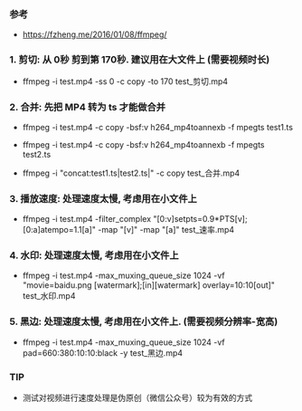 ### 参考
* https://fzheng.me/2016/01/08/ffmpeg/


### 1. 剪切: 从 0秒 剪到第 170秒. 建议用在大文件上 (需要视频时长)
* ffmpeg -i test.mp4 -ss 0 -c copy -to 170 test_剪切.mp4


### 2. 合并: 先把 MP4 转为 ts 才能做合并
* ffmpeg -i test.mp4 -c copy -bsf:v h264_mp4toannexb -f mpegts test1.ts

* ffmpeg -i test.mp4 -c copy -bsf:v h264_mp4toannexb -f mpegts test2.ts

* ffmpeg -i "concat:test1.ts|test2.ts|" -c copy test_合并.mp4


### 3. 播放速度: 处理速度太慢, 考虑用在小文件上
* ffmpeg -i test.mp4 -filter_complex "[0:v]setpts=0.9*PTS[v];[0:a]atempo=1.1[a]" -map "[v]" -map "[a]" test_速率.mp4


### 4. 水印: 处理速度太慢, 考虑用在小文件上
* ffmpeg -i test.mp4 -max_muxing_queue_size 1024 -vf "movie=baidu.png [watermark];[in][watermark] overlay=10:10[out]" test_水印.mp4


### 5. 黑边: 处理速度太慢, 考虑用在小文件上. (需要视频分辨率-宽高)
* ffmpeg -i test.mp4 -max_muxing_queue_size 1024 -vf pad=660:380:10:10:black -y test_黑边.mp4


### TIP
* 测试对视频进行速度处理是伪原创（微信公众号）较为有效的方式
